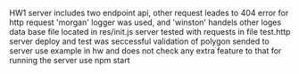 HW1 
server includes two endpoint api, other request leades to 404 error
for http request 'morgan' logger was used,
and 'winston' handels other loges
data base file located in res/init.js
server tested with requests in file test.http
server deploy and test was seccessful
validation of polygon sended to server use example in hw and does not check any extra feature to that
for running the server use 
    npm start 